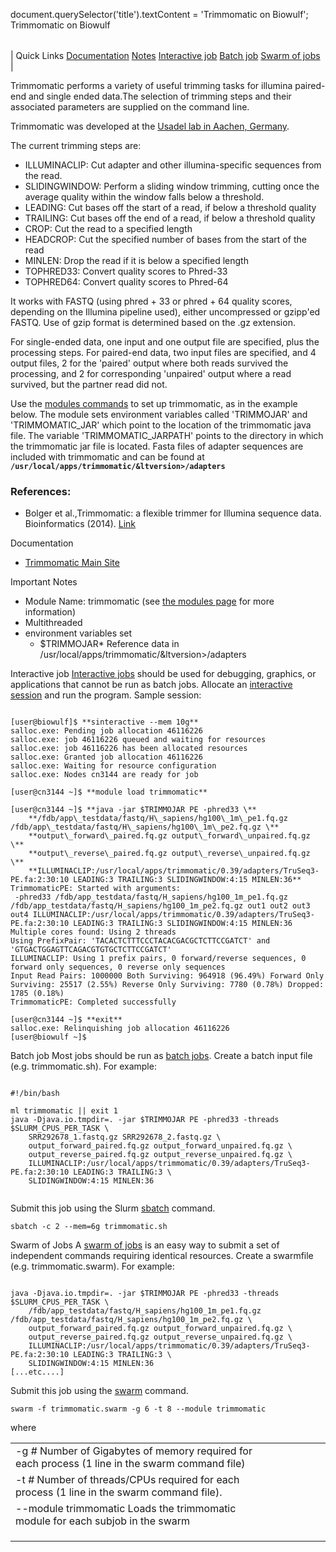 

document.querySelector('title').textContent = 'Trimmomatic on Biowulf';
Trimmomatic on Biowulf


|  |
| --- |
| 
Quick Links
[Documentation](#doc)
[Notes](#notes)
[Interactive job](#int) 
[Batch job](#sbatch) 
[Swarm of jobs](#swarm) 
 |



Trimmomatic performs a variety of useful trimming tasks for illumina paired-end and single ended data.The selection of trimming steps and their associated parameters are supplied on the command line.

Trimmomatic was developed at the [Usadel lab in Aachen, Germany](http://www.usadellab.org/cms/index.php?page=trimmomatic).

The current trimming steps are:
* ILLUMINACLIP: Cut adapter and other illumina-specific sequences from the read.
* SLIDINGWINDOW: Perform a sliding window trimming, cutting once the average quality within the window falls below a threshold.
* LEADING: Cut bases off the start of a read, if below a threshold quality
* TRAILING: Cut bases off the end of a read, if below a threshold quality
* CROP: Cut the read to a specified length
* HEADCROP: Cut the specified number of bases from the start of the read
* MINLEN: Drop the read if it is below a specified length
* TOPHRED33: Convert quality scores to Phred-33
* TOPHRED64: Convert quality scores to Phred-64



It works with FASTQ (using phred + 33 or phred + 64 quality scores, depending on the Illumina pipeline used), either uncompressed or gzipp'ed FASTQ. Use of gzip format is determined based on the .gz extension.

For single-ended data, one input and one output file are specified, plus the processing steps. For paired-end data, two input files are specified, and 4 output files, 2 for the 'paired' output where both reads survived the processing, and 2 for corresponding 'unpaired' output where a read survived, but the partner read did not.


Use the [modules commands](modules.html) to set up trimmomatic, as
in the example below. The module sets environment variables called 
'TRIMMOJAR' and 'TRIMMOMATIC\_JAR' which point to the location of the
trimmomatic java file. The variable 'TRIMMOMATIC\_JARPATH' points to the 
directory in which the trimmomatic jar file is located.
Fasta files of adapter sequences are included with trimmomatic and can be found at
 **`/usr/local/apps/trimmomatic/&ltversion>/adapters`** 





### References:


* Bolger et al.,Trimmomatic: a flexible trimmer for Illumina sequence data. Bioinformatics (2014). [Link](https://academic.oup.com/bioinformatics/article/30/15/2114/2390096)


Documentation
* [Trimmomatic Main Site](http://www.usadellab.org/cms/index.php?page=trimmomatic)


Important Notes
* Module Name: trimmomatic (see [the modules page](/apps/modules.html) for more information)
* Multithreaded
* environment variables set 
	+ $TRIMMOJAR* Reference data in /usr/local/apps/trimmomatic/&ltversion>/adapters



Interactive job
[Interactive jobs](/docs/userguide.html#int) should be used for debugging, graphics, or applications that cannot be run as batch jobs.
Allocate an [interactive session](/docs/userguide.html#int) and run the program. Sample session:



```

[user@biowulf]$ **sinteractive --mem 10g**
salloc.exe: Pending job allocation 46116226
salloc.exe: job 46116226 queued and waiting for resources
salloc.exe: job 46116226 has been allocated resources
salloc.exe: Granted job allocation 46116226
salloc.exe: Waiting for resource configuration
salloc.exe: Nodes cn3144 are ready for job

[user@cn3144 ~]$ **module load trimmomatic**

[user@cn3144 ~]$ **java -jar $TRIMMOJAR PE -phred33 \**
    **/fdb/app\_testdata/fastq/H\_sapiens/hg100\_1m\_pe1.fq.gz /fdb/app\_testdata/fastq/H\_sapiens/hg100\_1m\_pe2.fq.gz \**
    **output\_forward\_paired.fq.gz output\_forward\_unpaired.fq.gz \**
    **output\_reverse\_paired.fq.gz output\_reverse\_unpaired.fq.gz \**
    **ILLUMINACLIP:/usr/local/apps/trimmomatic/0.39/adapters/TruSeq3-PE.fa:2:30:10 LEADING:3 TRAILING:3 SLIDINGWINDOW:4:15 MINLEN:36**
TrimmomaticPE: Started with arguments:
 -phred33 /fdb/app_testdata/fastq/H_sapiens/hg100_1m_pe1.fq.gz /fdb/app_testdata/fastq/H_sapiens/hg100_1m_pe2.fq.gz out1 out2 out3 out4 ILLUMINACLIP:/usr/local/apps/trimmomatic/0.39/adapters/TruSeq3-PE.fa:2:30:10 LEADING:3 TRAILING:3 SLIDINGWINDOW:4:15 MINLEN:36
Multiple cores found: Using 2 threads
Using PrefixPair: 'TACACTCTTTCCCTACACGACGCTCTTCCGATCT' and 'GTGACTGGAGTTCAGACGTGTGCTCTTCCGATCT'
ILLUMINACLIP: Using 1 prefix pairs, 0 forward/reverse sequences, 0 forward only sequences, 0 reverse only sequences
Input Read Pairs: 1000000 Both Surviving: 964918 (96.49%) Forward Only Surviving: 25517 (2.55%) Reverse Only Surviving: 7780 (0.78%) Dropped: 1785 (0.18%)
TrimmomaticPE: Completed successfully

[user@cn3144 ~]$ **exit**
salloc.exe: Relinquishing job allocation 46116226
[user@biowulf ~]$

```


Batch job
Most jobs should be run as [batch jobs](/docs/userguide.html#submit).
Create a batch input file (e.g. trimmomatic.sh). For example:



```

#!/bin/bash

ml trimmomatic || exit 1
java -Djava.io.tmpdir=. -jar $TRIMMOJAR PE -phred33 -threads $SLURM_CPUS_PER_TASK \
    SRR292678_1.fastq.gz SRR292678_2.fastq.gz \
    output_forward_paired.fq.gz output_forward_unpaired.fq.gz \
    output_reverse_paired.fq.gz output_reverse_unpaired.fq.gz \
    ILLUMINACLIP:/usr/local/apps/trimmomatic/0.39/adapters/TruSeq3-PE.fa:2:30:10 LEADING:3 TRAILING:3 \
    SLIDINGWINDOW:4:15 MINLEN:36


```

Submit this job using the Slurm [sbatch](/docs/userguide.html) command.



```
sbatch -c 2 --mem=6g trimmomatic.sh
```

Swarm of Jobs 
A [swarm of jobs](/apps/swarm.html) is an easy way to submit a set of independent commands requiring identical resources.
Create a swarmfile (e.g. trimmomatic.swarm). For example:



```

java -Djava.io.tmpdir=. -jar $TRIMMOJAR PE -phred33 -threads $SLURM_CPUS_PER_TASK \
    /fdb/app_testdata/fastq/H_sapiens/hg100_1m_pe1.fq.gz /fdb/app_testdata/fastq/H_sapiens/hg100_1m_pe2.fq.gz \
    output_forward_paired.fq.gz output_forward_unpaired.fq.gz \
    output_reverse_paired.fq.gz output_reverse_unpaired.fq.gz \
    ILLUMINACLIP:/usr/local/apps/trimmomatic/0.39/adapters/TruSeq3-PE.fa:2:30:10 LEADING:3 TRAILING:3 \
    SLIDINGWINDOW:4:15 MINLEN:36
[...etc....]

```

Submit this job using the [swarm](/apps/swarm.html) command.



```
swarm -f trimmomatic.swarm -g 6 -t 8 --module trimmomatic
```

where


|  |  |  |  |  |  |
| --- | --- | --- | --- | --- | --- |
| -g *#*  Number of Gigabytes of memory required for each process (1 line in the swarm command file)
 | -t *#* Number of threads/CPUs required for each process (1 line in the swarm command file).
 | --module trimmomatic Loads the trimmomatic module for each subjob in the swarm 
 | |
 | |
 | |


















